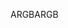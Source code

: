 <span data-ttu-id="dea5c-101">ARGB</span><span class="sxs-lookup"><span data-stu-id="dea5c-101">ARGB</span></span>